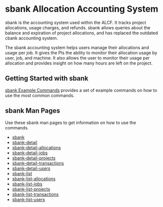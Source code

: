 # sbank Allocation Accounting System
sbank is the accounting system used within the ALCF. It tracks project allocations, usage charges, and refunds. sbank allows queries about the balance and expiration of project allocations, and has replaced the outdated cbank accounting system.

The sbank accounting system helps users manage their allocations and usage per job. It gives the PIs the ability to monitor their allocation usage by user, job, and machine. It also allows the user to monitor their usage per allocation and provides insight on how many hours are left on the project.

## Getting Started with sbank

[sbank Example Commands](sbank-examples.md) provides a set of example commands on how to use the most common commands. 

## sbank Man Pages

Use these sbank man pages to get information on how to use the commands.

- [sbank](sbank-manpage.md)
- [sbank-detail](sbank-detail.md)
- [sbank-detail-allocations](sbank-detail-allocations.md)
- [sbank-detail-jobs](sbank-detail-jobs.md)
- [sbank-detail-projects](sbank-detail-projects.md)
- [sbank-detail-transactions](sbank-detail-transactions.md)
- [sbank-detail-users](sbank-detail-users.md)
- [sbank-list](sbank-list.md)
- [sbank-list-allocations](sbank-list-allocations.md)
- [sbank-list-jobs](sbank-list-jobs.md)
- [sbank-list-projects](sbank-list-projects.md)
- [sbank-list-transactions](sbank-list-transactions.md)
- [sbank-list-users](sbank-list-users.md)
